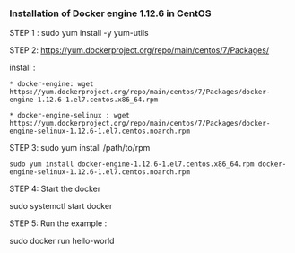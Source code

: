 

### Installation of Docker engine 1.12.6 in CentOS


STEP 1 : sudo yum install -y yum-utils

STEP 2: https://yum.dockerproject.org/repo/main/centos/7/Packages/

install : 
    
    * docker-engine: wget https://yum.dockerproject.org/repo/main/centos/7/Packages/docker-engine-1.12.6-1.el7.centos.x86_64.rpm

    * docker-engine-selinux : wget https://yum.dockerproject.org/repo/main/centos/7/Packages/docker-engine-selinux-1.12.6-1.el7.centos.noarch.rpm

STEP 3: sudo yum install /path/to/rpm

 ``` sudo yum install docker-engine-1.12.6-1.el7.centos.x86_64.rpm docker-engine-selinux-1.12.6-1.el7.centos.noarch.rpm ```


STEP 4: Start the docker 

sudo systemctl start docker

STEP 5: Run the example :

  sudo docker run hello-world
 
